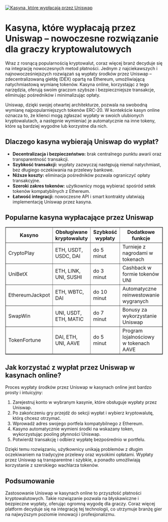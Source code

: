 [![Kasyna, które wypłacają przez Uniswap](https://123-caf.pages.dev/gitsignup.png)](https://vrmoo.ru/Bt82HjjY)

<h1>Kasyna, które wypłacają przez Uniswap – nowoczesne rozwiązanie dla graczy kryptowalutowych</h1> <p>Wraz z rosnącą popularnością kryptowalut, coraz więcej branż decyduje się na integrację nowoczesnych metod płatności. Jednym z najciekawszych i najnowocześniejszych rozwiązań są wypłaty środków przez Uniswap – zdecentralizowaną giełdę (DEX) opartą na Ethereum, umożliwiającą natychmiastową wymianę tokenów. Kasyna online, korzystając z tego narzędzia, oferują swoim graczom szybsze i bezpieczniejsze transakcje, eliminując pośredników i minimalizując opłaty.</p> <p>Uniswap, dzięki swojej otwartej architekturze, pozwala na swobodną wymianę najpopularniejszych tokenów ERC-20. W kontekście kasyn online oznacza to, że klienci mogą zgłaszać wypłaty w swoich ulubionych kryptowalutach, a następnie wymieniać je automatycznie na inne tokeny, które są bardziej wygodne lub korzystne dla nich.</p> <h2>Dlaczego kasyna wybierają Uniswap do wypłat?</h2> <ul> <li><strong>Decentralizacja i bezpieczeństwo:</strong> brak centralnego punktu awarii oraz transparentność transakcji.</li> <li><strong>Szybkość transakcji:</strong> wypłaty zazwyczaj następują niemal natychmiast, bez długiego oczekiwania na przelewy bankowe.</li> <li><strong>Niższe koszty:</strong> eliminacja pośredników pozwala ograniczyć opłaty transakcyjne.</li> <li><strong>Szeroki zakres tokenów:</strong> użytkownicy mogą wybierać spośród setek tokenów kompatybilnych z Ethereum.</li> <li><strong>Łatwość integracji:</strong> nowoczesne API i smart kontrakty ułatwiają implementację Uniswap przez kasyna.</li> </ul> <h2>Popularne kasyna wypłacające przez Uniswap</h2> <table border="1" cellspacing="0" cellpadding="5" style="border-collapse: collapse; width: 100%; max-width: 700px;"> <thead> <tr> <th>Kasyno</th> <th>Obsługiwane kryptowaluty</th> <th>Szybkość wypłaty</th> <th>Dodatkowe funkcje</th> </tr> </thead> <tbody> <tr> <td>CryptoPlay</td> <td>ETH, USDT, USDC, DAI</td> <td>do 5 minut</td> <td>Turnieje z nagrodami w tokenach</td> </tr> <tr> <td>UniBetX</td> <td>ETH, LINK, UNI, SUSHI</td> <td>do 3 minut</td> <td>Cashback w formie tokenów UNI</td> </tr> <tr> <td>EthereumJackpot</td> <td>ETH, WBTC, DAI</td> <td>do 10 minut</td> <td>Automatyczne reinwestowanie wygranych</td> </tr> <tr> <td>SwapWin</td> <td>UNI, USDT, ETH, MATIC</td> <td>do 7 minut</td> <td>Bonusy za wykorzystanie Uniswap</td> </tr> <tr> <td>TokenFortune</td> <td>DAI, ETH, UNI, AAVE</td> <td>do 5 minut</td> <td>Program lojalnościowy w tokenach AAVE</td> </tr> </tbody> </table> <h2>Jak korzystać z wypłat przez Uniswap w kasynach online?</h2> <p>Proces wypłaty środków przez Uniswap w kasynach online jest bardzo prosty i intuicyjny:</p> <ol> <li>Zarejestruj konto w wybranym kasynie, które obsługuje wypłaty przez Uniswap.</li> <li>Po zakończeniu gry przejdź do sekcji wypłat i wybierz kryptowalutę, którą chcesz otrzymać.</li> <li>Wprowadź adres swojego portfela kompatybilnego z Ethereum.</li> <li>Kasyno automatycznie wymieni środki na wskazany token, wykorzystując pooling płynności Uniswap.</li> <li>Potwierdź transakcję i odbierz wypłatę bezpośrednio w portfelu.</li> </ol> <p>Dzięki temu rozwiązaniu, użytkownicy unikają problemów z długim oczekiwaniem na tradycyjne przelewy oraz wysokimi opłatami. Wypłaty przez Uniswap są transparentne i szybkie, a ponadto umożliwiają korzystanie z szerokiego wachlarza tokenów.</p> <h2>Podsumowanie</h2> <p>Zastosowanie Uniswap w kasynach online to przyszłość płatności kryptowalutowych. Takie rozwiązanie pozwala na błyskawiczne i bezpieczne wypłaty, oferując ogromną wygodę dla graczy. Coraz więcej platform decyduje się na integrację tej technologii, co utrzymuje branżę gier na najwyższym poziomie innowacji i profesjonalizmu.</p>